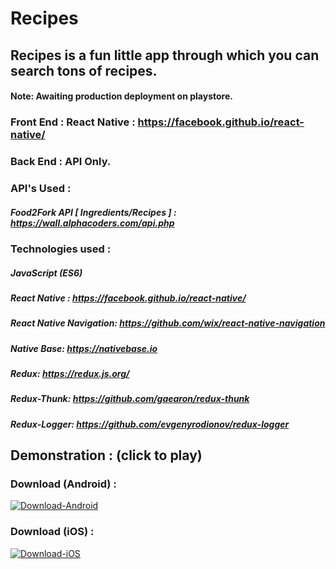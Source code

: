 # Recipes
## Recipes is a fun little app through which you can search tons of recipes.
#### Note: Awaiting production deployment on playstore.

### Front End : React Native : https://facebook.github.io/react-native/
### Back End : API Only.

### API's Used : 

##### Food2Fork API [ Ingredients/Recipes ] : https://wall.alphacoders.com/api.php

### Technologies used : 

##### JavaScript (ES6)
##### React Native : https://facebook.github.io/react-native/
##### React Native Navigation: https://github.com/wix/react-native-navigation
##### Native Base: https://nativebase.io
##### Redux: https://redux.js.org/
##### Redux-Thunk: https://github.com/gaearon/redux-thunk
##### Redux-Logger: https://github.com/evgenyrodionov/redux-logger

## Demonstration : (click to play)

### Download (Android) : 

[![Download-Android](http://www.atteztech.com/images/ZN62/10.19/android-app-on-google-play.jpg)](http://insidetimeshare.com/wp-content/uploads/2018/03/not_available.jpg "Download-Android")

### Download (iOS) :

[![Download-iOS](https://static.ring.com/assets/static/get_the_app/ios-app-badge-fd60a24e3e78e27dcb40a055bcc4240d.png)](http://insidetimeshare.com/wp-content/uploads/2018/03/not_available.jpg "Download-iOS")
